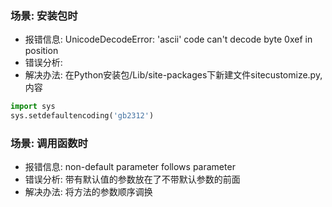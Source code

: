 ### 场景: 安装包时
* 报错信息: UnicodeDecodeError: 'ascii' code can't decode byte 0xef in position
* 错误分析: 
* 解决办法:
在Python安装包/Lib/site-packages下新建文件sitecustomize.py, 内容

```python
import sys
sys.setdefaultencoding('gb2312')
```


### 场景: 调用函数时
* 报错信息: non-default parameter follows parameter
* 错误分析: 带有默认值的参数放在了不带默认参数的前面
* 解决办法: 将方法的参数顺序调换

